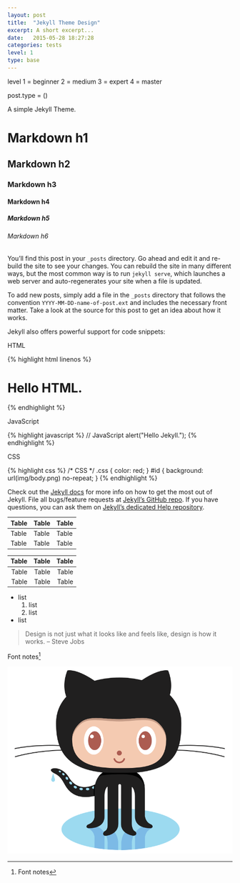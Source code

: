 ```yaml
---
layout: post
title:  "Jekyll Theme Design"
excerpt: A short excerpt...
date:   2015-05-28 18:27:28
categories: tests
level: 1
type: base
---
```


level
1 = beginner
2 = medium
3 = expert
4 = master

post.type = ()

A simple Jekyll Theme.

# Markdown h1 

## Markdown h2

### Markdown h3

#### Markdown h4

##### Markdown h5

###### Markdown h6

You’ll find this post in your `_posts` directory. Go ahead and edit it and re-build the site to see your changes. You can rebuild the site in many different ways, but the most common way is to run `jekyll serve`, which launches a web server and auto-regenerates your site when a file is updated.

To add new posts, simply add a file in the `_posts` directory that follows the convention `YYYY-MM-DD-name-of-post.ext` and includes the necessary front matter. Take a look at the source for this post to get an idea about how it works.

Jekyll also offers powerful support for code snippets:

HTML

{% highlight html linenos %}
<!DOCTYPE html>
<html>
    <head>
        <meta charset="utf-8">
        <title>HTML</title>
    </head>
    <body>
        <h1>Hello HTML.</h1>
    </body>
</html>
{% endhighlight %}

JavaScript

{% highlight javascript %}
// JavaScript
alert("Hello Jekyll.");
{% endhighlight %}

CSS

{% highlight css %}
/* CSS */
.css {
    color: red;
}
#id {
    background: url(img/body.png) no-repeat;
}
{% endhighlight %}

Check out the [Jekyll docs][jekyll] for more info on how to get the most out of Jekyll. File all bugs/feature requests at [Jekyll’s GitHub repo][jekyll-gh]. If you have questions, you can ask them on [Jekyll’s dedicated Help repository][jekyll-help].

[jekyll]:      http://jekyllrb.com
[jekyll-gh]:   https://github.com/jekyll/jekyll
[jekyll-help]: https://github.com/jekyll/jekyll-help


Table | Table | Table 
-- | -- | -- 
Table | Table | Table 
Table | Table | Table 

Table | Table | Table 
--: | --: | --: 
Table | Table | Table 
Table | Table | Table

- list
	1. list
	2. list
- list

> Design is not just what it looks like and feels like, design is how it works. 
> – Steve Jobs


Font notes[^hello]

[^hello]: Font notes


![img](../images/welcome-to-jekyll/Octocat.png)

